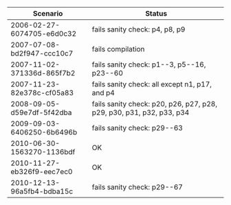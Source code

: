 | **Scenario** | **Status** |
|-----------|--------------------------------------------------------|
| 2006-02-27-6074705-e6d0c32 | fails sanity check: p4, p8, p9 |
| 2007-07-08-bd2f947-ccc10c7 | fails compilation |
| 2007-11-02-371336d-865f7b2 | fails sanity check: p1--3, p5--16, p23--60 |
| 2007-11-23-82e378c-cf05a83 | fails sanity check: all except n1, p17, and p4 |
| 2008-09-05-d59e7df-5f42dba | fails sanity check: p20, p26, p27, p28, p29, p30, p31, p32, p33, p34 |
| 2009-09-03-6406250-6b6496b | fails sanity check: p29--63 |
| 2010-06-30-1563270-1136bdf | OK |
| 2010-11-27-eb326f9-eec7ec0 | OK |
| 2010-12-13-96a5fb4-bdba15c | fails sanity check: p29--67 |
